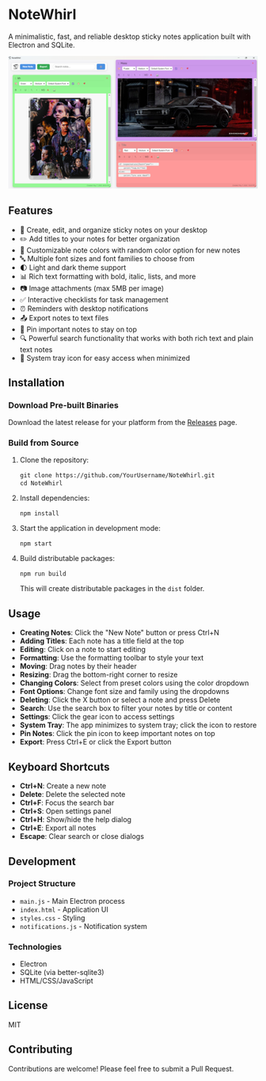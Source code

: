 # NoteWhirl

A minimalistic, fast, and reliable desktop sticky notes application built with Electron and SQLite.

![NoteWhirl Screenshot](assets/screenshot.png)

## Features

- 📝 Create, edit, and organize sticky notes on your desktop
- ✏️ Add titles to your notes for better organization
- 🎨 Customizable note colors with random color option for new notes
- 🔤 Multiple font sizes and font families to choose from
- 🌓 Light and dark theme support
- 📊 Rich text formatting with bold, italic, lists, and more
- 📷 Image attachments (max 5MB per image)
- ✅ Interactive checklists for task management
- ⏰ Reminders with desktop notifications
- 📤 Export notes to text files
- 📌 Pin important notes to stay on top
- 🔍 Powerful search functionality that works with both rich text and plain text notes
- 🔄 System tray icon for easy access when minimized

## Installation

### Download Pre-built Binaries

Download the latest release for your platform from the [Releases](https://github.com/YourUsername/NoteWhirl/releases) page.

### Build from Source

1. Clone the repository:
   ```
   git clone https://github.com/YourUsername/NoteWhirl.git
   cd NoteWhirl
   ```

2. Install dependencies:
   ```
   npm install
   ```

3. Start the application in development mode:
   ```
   npm start
   ```

4. Build distributable packages:
   ```
   npm run build
   ```
   This will create distributable packages in the `dist` folder.

## Usage

- **Creating Notes**: Click the "New Note" button or press Ctrl+N
- **Adding Titles**: Each note has a title field at the top
- **Editing**: Click on a note to start editing
- **Formatting**: Use the formatting toolbar to style your text
- **Moving**: Drag notes by their header
- **Resizing**: Drag the bottom-right corner to resize
- **Changing Colors**: Select from preset colors using the color dropdown
- **Font Options**: Change font size and family using the dropdowns
- **Deleting**: Click the X button or select a note and press Delete
- **Search**: Use the search box to filter your notes by title or content
- **Settings**: Click the gear icon to access settings
- **System Tray**: The app minimizes to system tray; click the icon to restore
- **Pin Notes**: Click the pin icon to keep important notes on top
- **Export**: Press Ctrl+E or click the Export button

## Keyboard Shortcuts

- **Ctrl+N**: Create a new note
- **Delete**: Delete the selected note
- **Ctrl+F**: Focus the search bar
- **Ctrl+S**: Open settings panel
- **Ctrl+H**: Show/hide the help dialog
- **Ctrl+E**: Export all notes
- **Escape**: Clear search or close dialogs

## Development

### Project Structure

- `main.js` - Main Electron process
- `index.html` - Application UI
- `styles.css` - Styling
- `notifications.js` - Notification system

### Technologies

- Electron
- SQLite (via better-sqlite3)
- HTML/CSS/JavaScript

## License

MIT

## Contributing

Contributions are welcome! Please feel free to submit a Pull Request. 